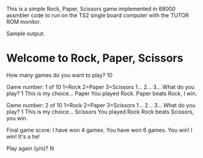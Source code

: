 This is a simple Rock, Paper, Scissors game implemented in 68000
assmbler code to run on the TS2 single board computer with the TUTOR
ROM monitor.

Sample output:

Welcome to Rock, Paper, Scissors
================================
How many games do you want to play? 10

Game number: 1 of 10
1=Rock 2=Paper 3=Scissors
1... 2... 3... What do you play? 1
This is my choice... Paper
You played Rock.
Paper beats Rock, I win.

Game number: 2 of 10
1=Rock 2=Paper 3=Scissors
1... 2... 3... What do you play? 1
This is my choice... Scissors
You played Rock
Rock beats Scissors, you win.

Final game score:
I have won 4 games.
You have won 6 games.
You win!
I win!
It's a tie!

Play again (y/n)? N
